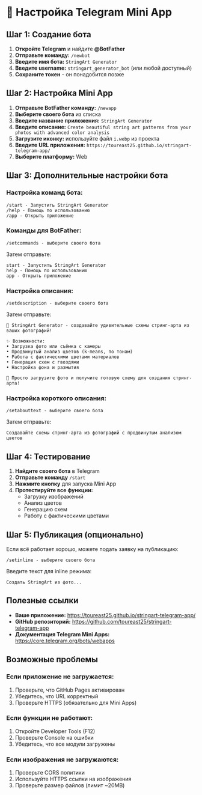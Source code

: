 # 🤖 Настройка Telegram Mini App

## Шаг 1: Создание бота

1. **Откройте Telegram** и найдите **@BotFather**
2. **Отправьте команду:** `/newbot`
3. **Введите имя бота:** `StringArt Generator`
4. **Введите username:** `stringart_generator_bot` (или любой доступный)
5. **Сохраните токен** - он понадобится позже

## Шаг 2: Настройка Mini App

1. **Отправьте BotFather команду:** `/newapp`
2. **Выберите своего бота** из списка
3. **Введите название приложения:** `StringArt Generator`
4. **Введите описание:** `Create beautiful string art patterns from your photos with advanced color analysis`
5. **Загрузите иконку:** используйте файл `i.webp` из проекта
6. **Введите URL приложения:** `https://toureast25.github.io/stringart-telegram-app/`
7. **Выберите платформу:** Web

## Шаг 3: Дополнительные настройки бота

### Настройка команд бота:
```
/start - Запустить StringArt Generator
/help - Помощь по использованию
/app - Открыть приложение
```

### Команды для BotFather:
```
/setcommands - выберите своего бота
```
Затем отправьте:
```
start - Запустить StringArt Generator
help - Помощь по использованию  
app - Открыть приложение
```

### Настройка описания:
```
/setdescription - выберите своего бота
```
Затем отправьте:
```
🎨 StringArt Generator - создавайте удивительные схемы стринг-арта из ваших фотографий!

✨ Возможности:
• Загрузка фото или съёмка с камеры
• Продвинутый анализ цветов (k-means, по тонам)
• Работа с фактическими цветами материалов
• Генерация схем с гвоздями
• Настройка фона и размытия

🚀 Просто загрузите фото и получите готовую схему для создания стринг-арта!
```

### Настройка короткого описания:
```
/setabouttext - выберите своего бота
```
Затем отправьте:
```
Создавайте схемы стринг-арта из фотографий с продвинутым анализом цветов
```

## Шаг 4: Тестирование

1. **Найдите своего бота** в Telegram
2. **Отправьте команду** `/start`
3. **Нажмите кнопку** для запуска Mini App
4. **Протестируйте все функции:**
   - Загрузку изображений
   - Анализ цветов
   - Генерацию схем
   - Работу с фактическими цветами

## Шаг 5: Публикация (опционально)

Если всё работает хорошо, можете подать заявку на публикацию:
```
/setinline - выберите своего бота
```
Введите текст для inline режима:
```
Создать StringArt из фото...
```

## Полезные ссылки

- **Ваше приложение:** https://toureast25.github.io/stringart-telegram-app/
- **GitHub репозиторий:** https://github.com/toureast25/stringart-telegram-app
- **Документация Telegram Mini Apps:** https://core.telegram.org/bots/webapps

## Возможные проблемы

### Если приложение не загружается:
1. Проверьте, что GitHub Pages активирован
2. Убедитесь, что URL корректный
3. Проверьте HTTPS (обязательно для Mini Apps)

### Если функции не работают:
1. Откройте Developer Tools (F12)
2. Проверьте Console на ошибки
3. Убедитесь, что все модули загружены

### Если изображения не загружаются:
1. Проверьте CORS политики
2. Используйте HTTPS ссылки на изображения
3. Проверьте размер файлов (лимит ~20MB)
